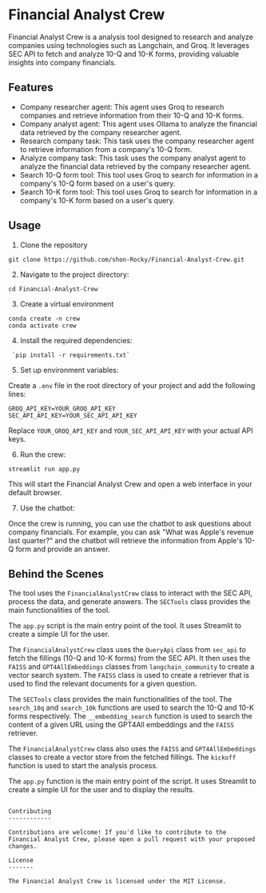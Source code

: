 
Financial Analyst Crew
=====================

Financial Analyst Crew is a analysis tool designed to research and analyze companies using  technologies such as Langchain, and Groq. It leverages SEC API to fetch and analyze 10-Q and 10-K forms, providing valuable insights into company financials.


Features
--------

* Company researcher agent: This agent uses Groq to research companies and retrieve information from their 10-Q and 10-K forms.
* Company analyst agent: This agent uses Ollama to analyze the financial data retrieved by the company researcher agent.
* Research company task: This task uses the company researcher agent to retrieve information from a company's 10-Q form.
* Analyze company task: This task uses the company analyst agent to analyze the financial data retrieved by the company researcher agent.
* Search 10-Q form tool: This tool uses Groq to search for information in a company's 10-Q form based on a user's query.
* Search 10-K form tool: This tool uses Groq to search for information in a company's 10-K form based on a user's query.

Usage
-----
1. Clone the repository
```
git clone https://github.com/shon-Rocky/Financial-Analyst-Crew.git
```
2. Navigate to the project directory:

```
cd Financial-Analyst-Crew
```
3. Create a virtual environment
```
conda create -n crew
conda activate crew
```
4. Install the required dependencies:
```
 `pip install -r requirements.txt`

```
5. Set up environment variables:

Create a `.env` file in the root directory of your project and add the following lines:
```
GROQ_API_KEY=YOUR_GROQ_API_KEY
SEC_API_API_KEY=YOUR_SEC_API_API_KEY
```
Replace `YOUR_GROQ_API_KEY` and `YOUR_SEC_API_API_KEY` with your actual API keys.

6. Run the crew:
```
streamlit run app.py
```
This will start the Financial Analyst Crew and open a web interface in your default browser.

7. Use the chatbot:

Once the crew is running, you can use the chatbot to ask questions about company financials. For example, you can ask "What was Apple's revenue last quarter?" and the chatbot will retrieve the information from Apple's 10-Q form and provide an answer.

## Behind the Scenes

The tool uses the `FinancialAnalystCrew` class to interact with the SEC API, process the data, and generate answers. The `SECTools` class provides the main functionalities of the tool.

The `app.py` script is the main entry point of the tool. It uses Streamlit to create a simple UI for the user.

The `FinancialAnalystCrew` class uses the `QueryApi` class from `sec_api` to fetch the fillings (10-Q and 10-K forms) from the SEC API. It then uses the `FAISS` and `GPT4AllEmbeddings` classes from `langchain_community` to create a vector search system. The `FAISS` class is used to create a retriever that is used to find the relevant documents for a given question.

The `SECTools` class provides the main functionalities of the tool. The `search_10q` and `search_10k` functions are used to search the 10-Q and 10-K forms respectively. The `__embedding_search` function is used to search the content of a given URL using the GPT4All embeddings and the `FAISS` retriever.

The `FinancialAnalystCrew` class also uses the `FAISS` and `GPT4AllEmbeddings` classes to create a vector store from the fetched fillings. The `kickoff` function is used to start the analysis process.

The `app.py` function is the main entry point of the script. It uses Streamlit to create a simple UI for the user and to display the results.
```

Contributing
------------

Contributions are welcome! If you'd like to contribute to the Financial Analyst Crew, please open a pull request with your proposed changes.

License
-------

The Financial Analyst Crew is licensed under the MIT License.
